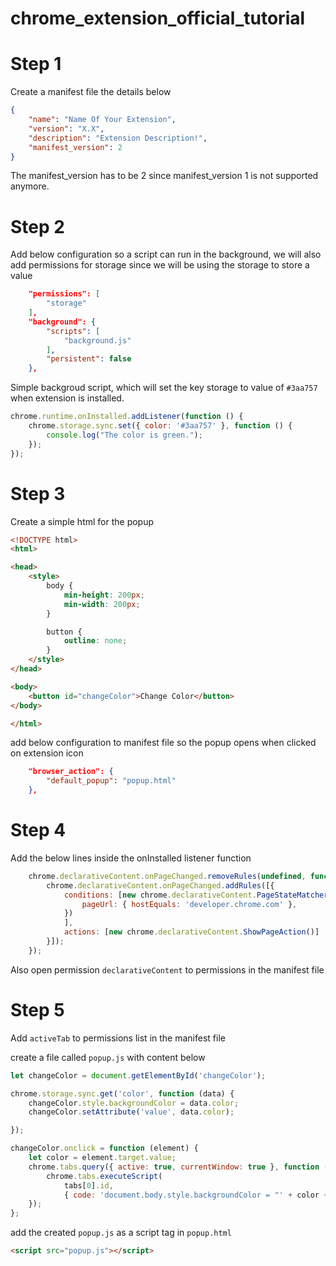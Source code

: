 # chrome_extension_official_tutorial

# Step 1 

Create a manifest file the details below
```json
{
    "name": "Name Of Your Extension",
    "version": "X.X",
    "description": "Extension Description!",
    "manifest_version": 2
}
```
The manifest_version has to be  2 since manifest_version 1 is not supported anymore.

# Step 2

Add below configuration so a script can run in the background, we will also add permissions for storage since we will be using the storage to store a value

```json
    "permissions": [
        "storage"
    ],
    "background": {
        "scripts": [
            "background.js"
        ],
        "persistent": false
    },
```

Simple backgroud script, which will set the key storage to value of `#3aa757` when extension is installed.

```js
chrome.runtime.onInstalled.addListener(function () {
    chrome.storage.sync.set({ color: '#3aa757' }, function () {
        console.log("The color is green.");
    });
});
```

# Step 3

Create a simple html for the popup 

```html
<!DOCTYPE html>
<html>

<head>
    <style>
        body {
            min-height: 200px;
            min-width: 200px;
        }

        button {
            outline: none;
        }
    </style>
</head>

<body>
    <button id="changeColor">Change Color</button>
</body>

</html>
```

add below configuration to manifest file so the popup opens when clicked on extension icon

```json
    "browser_action": {
        "default_popup": "popup.html"
    },
```

# Step 4 

Add the below lines  inside the onInstalled listener function 
```js
    chrome.declarativeContent.onPageChanged.removeRules(undefined, function () {
        chrome.declarativeContent.onPageChanged.addRules([{
            conditions: [new chrome.declarativeContent.PageStateMatcher({
                pageUrl: { hostEquals: 'developer.chrome.com' },
            })
            ],
            actions: [new chrome.declarativeContent.ShowPageAction()]
        }]);
    });
```

Also open permission `declarativeContent` to permissions in the manifest file


# Step 5 

Add `activeTab` to permissions list in the manifest file

create a file called `popup.js` with content below

```js
let changeColor = document.getElementById('changeColor');

chrome.storage.sync.get('color', function (data) {
    changeColor.style.backgroundColor = data.color;
    changeColor.setAttribute('value', data.color);

});

changeColor.onclick = function (element) {
    let color = element.target.value;
    chrome.tabs.query({ active: true, currentWindow: true }, function (tabs) {
        chrome.tabs.executeScript(
            tabs[0].id,
            { code: 'document.body.style.backgroundColor = "' + color + '";' });
    });
};
```

add the created `popup.js` as a script tag in `popup.html`
```html
<script src="popup.js"></script>
```